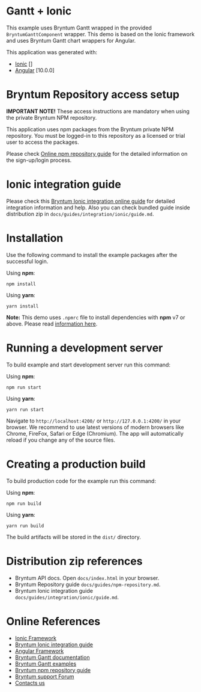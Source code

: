 # Gantt + Ionic

This example uses Bryntum Gantt wrapped in the provided `BryntumGanttComponent` wrapper.
This demo is based on the Ionic framework and uses Bryntum Gantt chart wrappers for Angular.

This application was generated with:

* [Ionic](https://ionicframework.com/) []
* [Angular](https://angular.io/) [10.0.0]

# Bryntum Repository access setup

**IMPORTANT NOTE!** These access instructions are mandatory when using the private Bryntum NPM repository.

This application uses npm packages from the Bryntum private NPM repository. You must be logged-in to this repository as
a licensed or trial user to access the packages.

Please check [Online npm repository guide](https://bryntum.com/products/gantt/docs/guide/Gantt/npm-repository) for the detailed information on the
sign-up/login process.

# Ionic integration guide

Please check this
[Bryntum Ionic integration online guide](https://bryntum.com/products/gantt/docs/guide/Gantt/integration/ionic) for
detailed integration information and help. Also you can check bundled guide inside distribution zip
in `docs/guides/integration/ionic/guide.md`.

# Installation

Use the following command to install the example packages after the successful login.

Using **npm**:

```shell
npm install
```

Using **yarn**:

```shell
yarn install
```

**Note:** This demo uses `.npmrc` file to install dependencies with **npm** v7 or above. Please read
[information here](https://bryntum.com/products/gantt/docs/guide/Gantt/integration/ionic/guide#legacy-peer-dependencies).

# Running a development server

To build example and start development server run this command:

Using **npm**:

```shell
npm run start
```

Using **yarn**:

```shell
yarn run start
```

Navigate to `http://localhost:4200/` or `http://127.0.0.1:4200/` in your browser. We recommend to use latest versions of
modern browsers like Chrome, FireFox, Safari or Edge (Chromium). The app will automatically reload if you change any of
the source files.

# Creating a production build

To build production code for the example run this command:

Using **npm**:

```shell
npm run build
```

Using **yarn**:

```shell
yarn run build
```

The build artifacts will be stored in the `dist/` directory.

# Distribution zip references

* Bryntum API docs. Open `docs/index.html` in your browser.
* Bryntum Repository guide `docs/guides/npm-repository.md`.
* Bryntum Ionic integration guide `docs/guides/integration/ionic/guide.md`.

# Online References

* [Ionic Framework](https://ionicframework.com/)
* [Bryntum Ionic integration guide](https://bryntum.com/products/gantt/docs/guide/Gantt/integration/ionic)
* [Angular Framework](https://angular.io)
* [Bryntum Gantt documentation](https://bryntum.com/products/gantt/docs/)
* [Bryntum Gantt examples](https://bryntum.com/products/gantt/examples/)
* [Bryntum npm repository guide](https://bryntum.com/products/gantt/docs/guide/Gantt/npm-repository)
* [Bryntum support Forum](https://forum.bryntum.com/)
* [Contacts us](https://bryntum.com/contact/)
